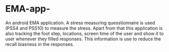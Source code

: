 # EMA-app-
An android EMA application. A stress measuring quesstionnaire is used (PSS4 and PSS10) to measure the stress. Apart from that this application is also tracking the foot step, locations, screen time of the user and show it to user whenever they filled responses. This information is use to reduce the recall biasness in the responses. 
